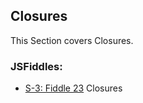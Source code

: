 ## Closures

This Section covers Closures.

### JSFiddles:

 * [S-3: Fiddle 23](https://jsfiddle.net/RMFrenette/nvtc586g/) Closures
 